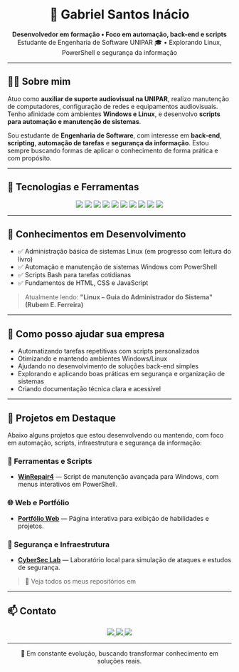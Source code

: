 <h1 align="center">🚀 Gabriel Santos Inácio</h1>

<p align="center">
  <b>Desenvolvedor em formação • Foco em automação, back-end e scripts</b><br>
  Estudante de Engenharia de Software UNIPAR 🎓 • Explorando Linux, PowerShell e segurança da informação
</p>

---

## 👨‍💻 Sobre mim

Atuo como **auxiliar de suporte audiovisual na UNIPAR**, realizo manutenção de computadores, configuração de redes e equipamentos audiovisuais. Tenho afinidade com ambientes **Windows e Linux**, e desenvolvo **scripts para automação e manutenção de sistemas**.

Sou estudante de **Engenharia de Software**, com interesse em **back-end**, **scripting**, **automação de tarefas** e **segurança da informação**. Estou sempre buscando formas de aplicar o conhecimento de forma prática e com propósito.

---

## 🧰 Tecnologias e Ferramentas

<p align="center">
  <img src="https://img.shields.io/badge/-Windows-0078D6?style=for-the-badge&logo=windows&logoColor=white"/>
  <img src="https://img.shields.io/badge/-Linux-FCC624?style=for-the-badge&logo=linux&logoColor=black"/>
  <img src="https://img.shields.io/badge/-PowerShell-5391FE?style=for-the-badge&logo=powershell&logoColor=white"/>
  <img src="https://img.shields.io/badge/-Bash-121011?style=for-the-badge&logo=gnubash&logoColor=white"/>
  <img src="https://img.shields.io/badge/-Python-3776AB?style=for-the-badge&logo=python&logoColor=white"/>
  <img src="https://img.shields.io/badge/-JavaScript-F7DF1E?style=for-the-badge&logo=javascript&logoColor=black"/>
  <img src="https://img.shields.io/badge/-HTML5-E34F26?style=for-the-badge&logo=html5&logoColor=white"/>
  <img src="https://img.shields.io/badge/-CSS3-1572B6?style=for-the-badge&logo=css3&logoColor=white"/>
  <img src="https://img.shields.io/badge/-Git-F05032?style=for-the-badge&logo=git&logoColor=white"/>
  <img src="https://img.shields.io/badge/-VSCode-007ACC?style=for-the-badge&logo=visual-studio-code&logoColor=white"/>
</p>

---

## 📘 Conhecimentos em Desenvolvimento

- ✅ Administração básica de sistemas Linux (em progresso com leitura do livro)
- ✅ Automação e manutenção de sistemas Windows com PowerShell
- ✅ Scripts Bash para tarefas cotidianas
- ✅ Fundamentos de HTML, CSS e JavaScript
<!-- - ⏳ Estudo contínuo de Git e versionamento
- ⏳ Introdução à segurança da informação -->

> Atualmente lendo: **"Linux – Guia do Administrador do Sistema" (Rubem E. Ferreira)**

---

## 💼 Como posso ajudar sua empresa

- Automatizando tarefas repetitivas com scripts personalizados
- Otimizando e mantendo ambientes Windows/Linux
- Ajudando no desenvolvimento de soluções back-end simples
- Explorando e aplicando boas práticas em segurança e organização de sistemas
- Criando documentação técnica clara e acessível

---

## 🧪 Projetos em Destaque

Abaixo alguns projetos que estou desenvolvendo ou mantendo, com foco em automação, scripts, infraestrutura e segurança da informação:

### 🔧 Ferramentas e Scripts

- **[WinRepair4](https://github.com/Gabriel-S-Inacio/Gabriel-S-Inacio/blob/main/WinRepair4.zip)** — Script de manutenção avançada para Windows, com menus interativos em PowerShell.
<!-- - **[LinuxTools](https://github.com/seu-usuario/LinuxTools)** — Scripts de automação e otimização para ambientes Linux.
- **[PowerTasks](https://github.com/seu-usuario/PowerTasks)** — Automatização de tarefas administrativas com PowerShell. -->

### 🌐 Web e Portfólio

<!-- - **[Agenda Digital](https://github.com/seu-usuario/Agenda-Digital)** — Sistema de agendamento de serviços, com foco em usabilidade. -->
- **[Portfólio Web](https://github.com/Gabriel-S-Inacio/Gabriel-S-Inacio/blob/main/Gabriel%20Portif%C3%B3lio.zip)** — Página interativa para exibição de habilidades e projetos.

<!-- ### 🖼️ Páginas Web Criadas

- **[Página Pessoal Simples](https://github.com/Gabriel-S-Inacio/Gabriel-S-Inacio/blob/main/Gabril%20S.%20In%C3%A1cio.zip)** — Página em HTML, CSS e JavaScript com animações e design responsivo.
- **[Landing Page de Serviços](https://seu-usuario.github.io/landing-servicos)** — Projeto estático de apresentação de serviços com foco visual.
- **[Mini Aplicativo Interativo](https://seu-usuario.github.io/mini-app)** — Aplicativo simples em JS com funcionalidades básicas. -->

### 🔐 Segurança e Infraestrutura

- **[CyberSec Lab](https://github.com/seu-usuario/PentestLab)** — Laboratório local para simulação de ataques e estudos de segurança.
<!-- - **[Servidor Local](https://github.com/seu-usuario/Servidor-Projetos)** — Configuração de ambiente Linux com Docker e serviços para hospedagem local. -->

> 🔎 Veja todos os meus repositórios em [](https://github.com/Gabriel-S-Inacio?tab=repositories)

---

## 📫 Contato

<p align="center">
  <a href="https://www.linkedin.com/in/gabriel-santos-inácio-28b2a9345">
    <img src="https://img.shields.io/badge/-LinkedIn-0A66C2?style=for-the-badge&logo=linkedin&logoColor=white"/>
  </a>
  <a href="https://github.com/seu-usuario">
    <img src="https://img.shields.io/badge/-GitHub-181717?style=for-the-badge&logo=github&logoColor=white"/>
  </a>
  <a href="mailto:gsinacio04@gmail.com">
    <img src="https://img.shields.io/badge/-gsinacio04@gmail.com-D14836?style=for-the-badge&logo=gmail&logoColor=white"/>
  </a>
</p>

---

<p align="center">
  🌱 Em constante evolução, buscando transformar conhecimento em soluções reais.
</p>
